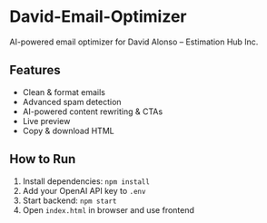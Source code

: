 # David-Email-Optimizer

AI-powered email optimizer for David Alonso – Estimation Hub Inc.

## Features
- Clean & format emails
- Advanced spam detection
- AI-powered content rewriting & CTAs
- Live preview
- Copy & download HTML

## How to Run
1. Install dependencies: `npm install`
2. Add your OpenAI API key to `.env`
3. Start backend: `npm start`
4. Open `index.html` in browser and use frontend
